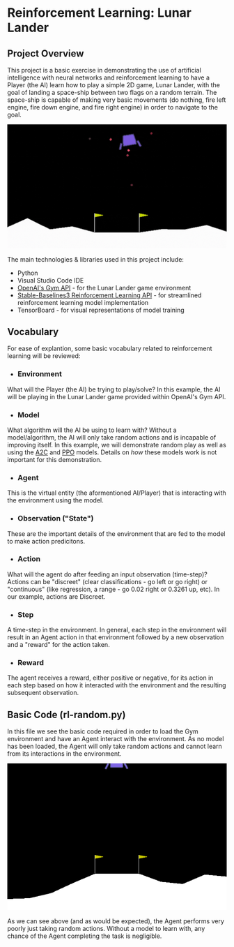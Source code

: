 # Reinforcement Learning: Lunar Lander
## Project Overview
This project is a basic exercise in demonstrating the use of artificial intelligence with neural networks and reinforcement learning to have a Player (the AI) learn how to play a simple 2D game, Lunar Lander, with the goal of landing a space-ship between two flags on a random terrain. The space-ship is capable of making very basic movements (do nothing, fire left engine, fire down engine, and fire right engine) in order to navigate to the goal. 

![Lunar Lander example GIF](./assets/images/lunar_lander_example.gif)

The main technologies & libraries used in this project include:
- Python
- Visual Studio Code IDE
- [OpenAI's Gym API](https://github.com/openai/gym) - for the Lunar Lander game environment
- [Stable-Baselines3 Reinforcement Learning API](https://github.com/DLR-RM/stable-baselines3) - for streamlined reinforcement learning model implementation
- TensorBoard - for visual representations of model training

## Vocabulary
For ease of explantion, some basic vocabulary related to reinforcement learning will be reviewed: 

- ### Environment
What will the Player (the AI) be trying to play/solve? In this example, the AI will be playing in the Lunar Lander game provided within OpenAI's Gym API.

- ### Model 
What algorithm will the AI be using to learn with? Without a model/algorithm, the AI will only take random actions and is incapable of improving itself. In this example, we will demonstrate random play as well as using the [A2C](https://stable-baselines3.readthedocs.io/en/master/modules/a2c.html) and [PPO](https://stable-baselines3.readthedocs.io/en/master/modules/ppo.html) models. Details on *how* these models work is not important for this demonstration. 

- ### Agent
This is the virtual entity (the aformentioned AI/Player) that is interacting with the environment using the model.

- ### Observation ("State")
These are the important details of the environment that are fed to the model to make action predicitons. 

- ### Action 
What will the agent do after feeding an input observation (time-step)?
Actions can be "discreet" (clear classifications - go left or go right) or "continuous" (like regression, a range - go 0.02 right or 0.3261 up, etc). In our example, actions are Discreet.

- ### Step
A time-step in the environment. In general, each step in the environment will result in an Agent action in that environment followed by a new observation and a "reward" for the action taken. 

- ### Reward
The agent receives a reward, either positive or negative, for its action in each step based on how it interacted with the environment and the resulting subsequent observation.

## Basic Code (rl-random.py)
In this file we see the basic code required in order to load the Gym environment and have an Agent interact with the environment. As no model has been loaded, the Agent will only take random actions and cannot learn from its interactions in the environment. 

![lander random actions](./assets/images/lander_random.gif)

As we can see above (and as would be expected), the Agent performs very poorly just taking random actions. Without a model to learn with, any chance of the Agent completing the task is negligible. 
